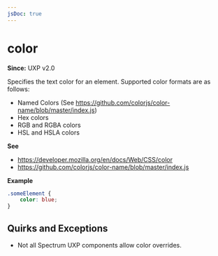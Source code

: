 ```yaml
---
jsDoc: true
---
```

# color

**Since:** UXP v2.0

Specifies the text color for an element. Supported color formats are as follows:

* Named Colors (See https://github.com/colorjs/color-name/blob/master/index.js)
* Hex colors
* RGB and RGBA colors
* HSL and HSLA colors

**See**

- https://developer.mozilla.org/en/docs/Web/CSS/color
- https://github.com/colorjs/color-name/blob/master/index.js

**Example**

```css
.someElement {
    color: blue;
}
```

## Quirks and Exceptions

* Not all Spectrum UXP components allow color overrides.